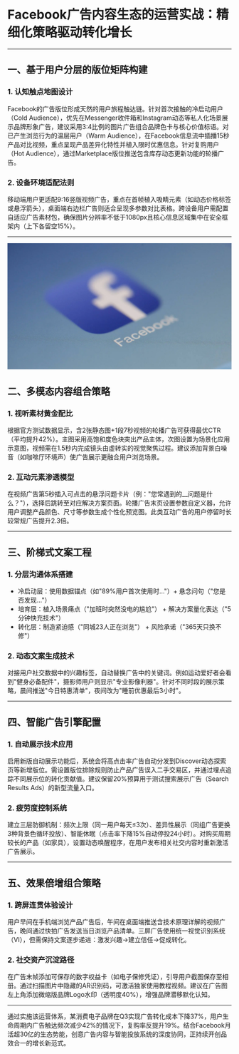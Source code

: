 # Facebook广告内容生态的运营实战：精细化策略驱动转化增长

---

## 一、基于用户分层的版位矩阵构建

### 1. 认知触点地图设计
Facebook的广告版位形成天然的用户旅程触达链。针对首次接触的冷启动用户（Cold Audience），优先在Messenger收件箱和Instagram动态等私人化场景展示品牌形象广告，建议采用3:4比例的图片广告组合品牌色卡与核心价值标语。对已产生浏览行为的温层用户（Warm Audience），在Facebook信息流中插播15秒产品对比视频，重点呈现产品差异化特性并植入限时优惠信息。针对复购用户（Hot Audience），通过Marketplace版位推送包含库存动态更新功能的轮播广告。

### 2. 设备环境适配法则
移动端用户更适配9:16竖版视频广告，重点在首帧植入吸睛元素（如动态价格标签或悬浮箭头），桌面端右边栏广告则适合呈现多参数对比表格。跨设备用户需配置自适应广告素材包，确保图片分辨率不低于1080px且核心信息区域集中在安全框架内（上下各留空15%）。

---
![替代文字](微信图片_20250331105451.png)
## 二、多模态内容组合策略

### 1. 视听素材黄金配比
根据官方测试数据显示，含2张静态图+1段7秒视频的轮播广告可获得最优CTR（平均提升42%）。主图采用高饱和度色块突出产品主体，次图设置为场景化应用示意图，视频需在1.5秒内完成镜头由虚转实的视觉聚焦过程。建议添加背景白噪音（如咖啡厅环境声）使广告展示更融合用户浏览场景。

### 2. 互动元素渗透模型
在视频广告第5秒插入可点击的悬浮问题卡片（例："您常遇到的__问题是什么？"），选择后跳转至对应解决方案页面。轮播广告末页设置参数自定义器，允许用户调整产品颜色、尺寸等参数生成个性化预览图。此类互动广告的用户停留时长较常规广告提升2.3倍。

---

## 三、阶梯式文案工程

### 1. 分层沟通体系搭建
- 冷启动层：使用数据锚点（如"89%用户首次使用时…"）+ 悬念问句（"您是否发现…"）
- 培育层：植入场景痛点（"加班时突然没电的尴尬"） + 解决方案量化表达（"5分钟快充技术"）
- 转化层：制造紧迫感（"同城23人正在浏览"） + 风险承诺（"365天只换不修"）

### 2. 动态文案生成技术
对接用户社交数据中的兴趣标签，自动替换广告中的关键词。例如运动爱好者会看到"健身必备配件"，摄影师用户则显示"专业影像利器"。针对不同时段的展示策略，晨间推送"今日特惠清单"，夜间改为"睡前优惠最后3小时"。

---

## 四、智能广告引擎配置

### 1. 自动展示技术应用
启用新版自动展示功能后，系统会将高点击率广告自动分发到Discover动态探索页等新增版位。需设置版位排除规则防止产品广告误入二手交易区，并通过埋点追踪不同展示位的转化贡献值。建议保留20%预算用于测试搜索展示广告（Search Results Ads）的新型流量入口。

### 2. 疲劳度控制系统
建立三层防御机制：频次上限（同一用户每天≤3次）、差异性展示（同组广告更换3种背景色循环投放）、智能休眠（点击率下降15%自动停投24小时）。对购买周期较长的产品（如家具），设置动态唤醒程序，在用户发布相关社交内容时重新激活广告展示。

---

## 五、效果倍增组合策略

### 1. 跨屏连贯体验设计
用户早间在手机端浏览产品广告后，午间在桌面端推送含技术原理详解的视频广告，晚间通过快拍广告发送当日浏览产品清单。三屏广告使用统一视觉识别系统（VI），但需保持文案逐步递进：激发兴趣→建立信任→促成转化。

### 2. 社交资产沉淀路径
在广告末帧添加可保存的数字权益卡（如电子保修凭证），引导用户截图保存至相册。通过扫描图片中隐藏的AR识别码，可激活独家使用教程视频。建议在广告图左上角添加微缩版品牌Logo水印（透明度40%），增强品牌潜移默化认知。

---

通过实施该运营体系，某消费电子品牌在Q3实现广告转化成本下降37%，用户生命周期内广告触达频次减少42%的情况下，复购率反提升19%。结合Facebook月活超30亿的生态势能，创意广告内容与智能投放系统的深度协同，正持续开创品效合一的增长新范式。
```
